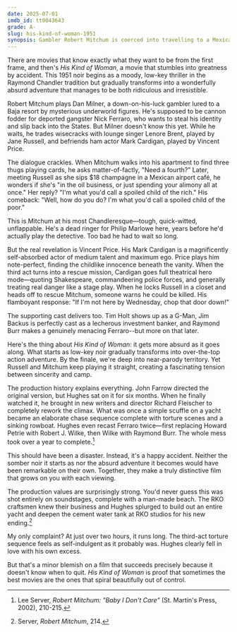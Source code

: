 ```yaml
---
date: 2025-07-01
imdb_id: tt0043643
grade: A-
slug: his-kind-of-woman-1951
synopsis: Gambler Robert Mitchum is coerced into travelling to a Mexican resort where he flirts with singer Jane Russell and befriends actor Vincent Price only to discover he's part of deported gangster Raymond Burr's deadly plot to reenter the United States.
---
```


There are movies that know exactly what they want to be from the first frame, and then's _His Kind of Woman_, a movie that stumbles into greatness by accident. This 1951 noir begins as a moody, low-key thriller in the Raymond Chandler tradition but gradually transforms into a wonderfully absurd adventure that manages to be both ridiculous and irresistible.

Robert Mitchum plays Dan Milner, a down-on-his-luck gambler lured to a Baja resort by mysterious underworld figures. He's supposed to be cannon fodder for deported gangster Nick Ferraro, who wants to steal his identity and slip back into the States. But Milner doesn't know this yet. While he waits, he trades wisecracks with lounge singer Lenore Brent, played by Jane Russell, and befriends ham actor Mark Cardigan, played by Vincent Price.

The dialogue crackles. When Mitchum walks into his apartment to find three thugs playing cards, he asks matter-of-factly, "Need a fourth?" Later, meeting Russell as she sips $18 champagne in a Mexican airport café, he wonders if she's "in the oil business, or just spending your alimony all at once." Her reply? "I'm what you'd call a spoiled child of the rich." His comeback: "Well, how do you do? I'm what you'd call a spoiled child of the poor."

This is Mitchum at his most Chandleresque—tough, quick-witted, unflappable. He's a dead ringer for Philip Marlowe here, years before he'd actually play the detective. Too bad he had to wait so long.

But the real revelation is Vincent Price. His Mark Cardigan is a magnificently self-absorbed actor of medium talent and maximum ego. Price plays him note-perfect, finding the childlike innocence beneath the vanity. When the third act turns into a rescue mission, Cardigan goes full theatrical hero mode—quoting Shakespeare, commandeering police forces, and generally treating real danger like a stage play. When he locks Russell in a closet and heads off to rescue Mitchum, someone warns he could be killed. His flamboyant response: "If I'm not here by Wednesday, chop that door down!" 

The supporting cast delivers too. Tim Holt shows up as a G-Man, Jim Backus is perfectly cast as a lecherous investment banker, and Raymond Burr makes a genuinely menacing Ferraro--but more on that later.

Here's the thing about _His Kind of Woman_: it gets more absurd as it goes along. What starts as low-key noir gradually transforms into over-the-top action adventure. By the finale, we're deep into near-parody territory. Yet Russell and Mitchum keep playing it straight, creating a fascinating tension between sincerity and camp.

The production history explains everything. John Farrow directed the original version, but Hughes sat on it for six months. When he finally watched it, he brought in new writers and director Richard Fleischer to completely rework the climax. What was once a simple scuffle on a yacht became an elaborate chase sequence complete with torture scenes and a sinking rowboat. Hughes even recast Ferraro twice—first replacing Howard Petrie with Robert J. Wilke, then Wilke with Raymond Burr. The whole mess took over a year to complete.[^1]

This should have been a disaster. Instead, it's a happy accident. Neither the somber noir it starts as nor the absurd adventure it becomes would have been remarkable on their own.  Together, they make a truly distinctive film that grows on you with each viewing.

The production values are surprisingly strong. You'd never guess this was shot entirely on soundstages, complete with a man-made beach. The RKO craftsmen knew their business and Hughes splurged to build out an entire yacht and deepen the cement water tank at RKO studios for his new ending.[^2]

My only complaint? At just over two hours, it runs long. The third-act torture sequence feels as self-indulgent as it probably was. Hughes clearly fell in love with his own excess.

But that's a minor blemish on a film that succeeds precisely because it doesn't know when to quit. _His Kind of Woman_ is proof that sometimes the best movies are the ones that spiral beautifully out of control.


[^1]: Lee Server, _Robert Mitchum: "Baby I Don't Care"_ (St. Martin's Press, 2002), 210-215.
[^2]: Server, _Robert Mitchum_, 214.